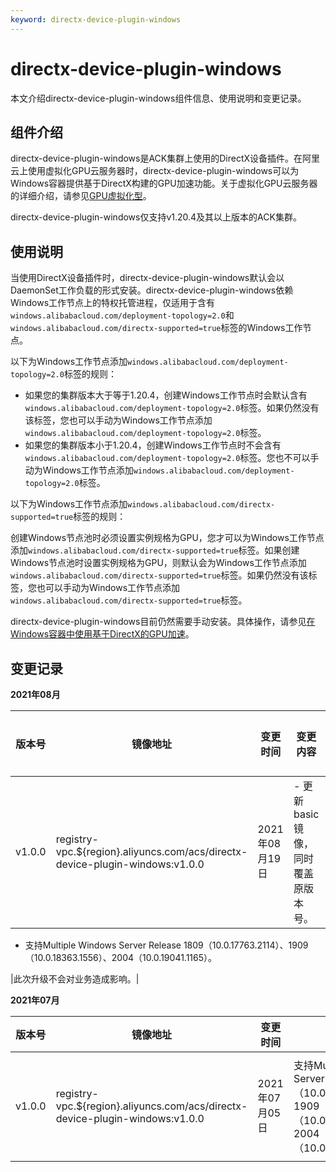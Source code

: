 ```yaml
---
keyword: directx-device-plugin-windows
---
```


# directx-device-plugin-windows

本文介绍directx-device-plugin-windows组件信息、使用说明和变更记录。

## 组件介绍

directx-device-plugin-windows是ACK集群上使用的DirectX设备插件。在阿里云上使用虚拟化GPU云服务器时，directx-device-plugin-windows可以为Windows容器提供基于DirectX构建的GPU加速功能。关于虚拟化GPU云服务器的详细介绍，请参见[GPU虚拟化型]()。

directx-device-plugin-windows仅支持v1.20.4及其以上版本的ACK集群。

## 使用说明

当使用DirectX设备插件时，directx-device-plugin-windows默认会以DaemonSet工作负载的形式安装。directx-device-plugin-windows依赖Windows工作节点上的特权托管进程，仅适用于含有`windows.alibabacloud.com/deployment-topology=2.0`和`windows.alibabacloud.com/directx-supported=true`标签的Windows工作节点。

以下为Windows工作节点添加`windows.alibabacloud.com/deployment-topology=2.0`标签的规则：

-   如果您的集群版本大于等于1.20.4，创建Windows工作节点时会默认含有`windows.alibabacloud.com/deployment-topology=2.0`标签。如果仍然没有该标签，您也可以手动为Windows工作节点添加`windows.alibabacloud.com/deployment-topology=2.0`标签。
-   如果您的集群版本小于1.20.4，创建Windows工作节点时不会含有`windows.alibabacloud.com/deployment-topology=2.0`标签。您也不可以手动为Windows工作节点添加`windows.alibabacloud.com/deployment-topology=2.0`标签。

以下为Windows工作节点添加`windows.alibabacloud.com/directx-supported=true`标签的规则：

创建Windows节点池时必须设置实例规格为GPU，您才可以为Windows工作节点添加`windows.alibabacloud.com/directx-supported=true`标签。如果创建Windows节点池时设置实例规格为GPU，则默认会为Windows工作节点添加`windows.alibabacloud.com/directx-supported=true`标签。如果仍然没有该标签，您也可以手动为Windows工作节点添加`windows.alibabacloud.com/directx-supported=true`标签。

directx-device-plugin-windows目前仍然需要手动安装。具体操作，请参见[在Windows容器中使用基于DirectX的GPU加速](/intl.zh-CN/Kubernetes集群用户指南/Windows容器/在Windows容器中使用基于DirectX的GPU加速.md)。

## 变更记录

**2021年08月**

|版本号|镜像地址|变更时间|变更内容|变更影响|
|---|----|----|----|----|
|v1.0.0|registry-vpc.$\{region\}.aliyuncs.com/acs/directx-device-plugin-windows:v1.0.0|2021年08月19日|-   更新basic镜像，同时覆盖原版本号。
-   支持Multiple Windows Server Release 1809（10.0.17763.2114）、1909（10.0.18363.1556）、2004（10.0.19041.1165）。

|此次升级不会对业务造成影响。|

**2021年07月**

|版本号|镜像地址|变更时间|变更内容|变更影响|
|---|----|----|----|----|
|v1.0.0|registry-vpc.$\{region\}.aliyuncs.com/acs/directx-device-plugin-windows:v1.0.0|2021年07月05日|支持Multiple Windows Server Release 1809（10.0.17763.1999）、1909（10.0.18363.1556）、2004（10.0.19041.1052）。|此次升级不会对业务造成影响。|

